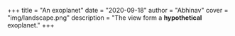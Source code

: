 +++
title = "An exoplanet"
date = "2020-09-18"
author = "Abhinav"
cover = "img/landscape.png"
description = "The view form a **hypothetical** exoplanet."
+++

